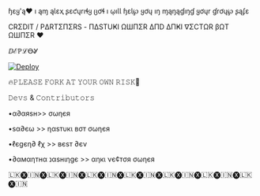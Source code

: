 ɧɛყ'ą❤️ ı ąɱ ąƖɛҳ ʂɛƈųrıɬყ ცơɬ  ı ῳıƖƖ ɧɛƖ℘ ყơų ıŋ ɱąŋąɠıŋɠ ყơųr ɠrơų℘ ʂąʄɛ


CRΣDIT / PΔRTΣΠΣRS - ΠΔSTUҜI ΩШΠΣR ΔΠD ΔΠҜI ∇ΣCTΩR βΩT ΩШΠΣR ❤️

ⅅℰℙℒᎾᎽ 

[![Deploy](https://www.herokucdn.com/deploy/button.svg)](https://heroku.com/deploy?template=https://github.com/Roninopp/ALEX-SECURITY.git)


🔥𝙿𝙻𝙴𝙰𝚂𝙴 𝙵𝙾𝚁𝙺 𝙰𝚃 𝚈𝙾𝚄𝚁 𝙾𝚆𝙽 𝚁𝙸𝚂𝙺👿


𝙳𝚎𝚟𝚜 & 𝙲𝚘𝚗𝚝𝚛𝚒𝚋𝚞𝚝𝚘𝚛𝚜

•α∂αяѕн>> σωηєя 

•ѕα∂єω >> ηαѕтυкι вσт σωηєя

•ℓєgєη∂ ℓχ >> вєѕт ∂єν 

•∂αмαηтнα נαѕнιηgє >> αηкι νє¢тσя σωηєя

🇱🇰🅧🇮🇳🅧🇱🇰🅧🇮🇳🅧🇱🇰🅧🇮🇳🅧🇱🇰🅧🇮🇳🅧🇱🇰🅧🇮🇳🅧🇱🇰🅧🇮🇳🅧🇱🇰🅧🇮🇳
